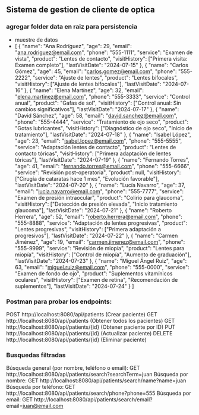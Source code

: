 ## Sistema de gestion de cliente de optica

### agregar folder data en raiz para persistencia
- muestre de datos
- [
  {
  "name": "Ana Rodríguez",
  "age": 29,
  "email": "ana.rodriguez@email.com",
  "phone": "555-1111",
  "service": "Examen de vista",
  "product": "Lentes de contacto",
  "visitHistory": ["Primera visita: Examen completo"],
  "lastVisitDate": "2024-07-15"
  },
  {
  "name": "Carlos Gómez",
  "age": 45,
  "email": "carlos.gomez@email.com",
  "phone": "555-2222",
  "service": "Ajuste de lentes",
  "product": "Lentes bifocales",
  "visitHistory": ["Ajuste de lentes bifocales"],
  "lastVisitDate": "2024-07-16"
  },
  {
  "name": "Elena Martínez",
  "age": 32,
  "email": "elena.martinez@email.com",
  "phone": "555-3333",
  "service": "Control anual",
  "product": "Gafas de sol",
  "visitHistory": ["Control anual: Sin cambios significativos"],
  "lastVisitDate": "2024-07-17"
  },
  {
  "name": "David Sánchez",
  "age": 58,
  "email": "david.sanchez@email.com",
  "phone": "555-4444",
  "service": "Tratamiento de ojo seco",
  "product": "Gotas lubricantes",
  "visitHistory": ["Diagnóstico de ojo seco", "Inicio de tratamiento"],
  "lastVisitDate": "2024-07-18"
  },
  {
  "name": "Isabel López",
  "age": 23,
  "email": "isabel.lopez@email.com",
  "phone": "555-5555",
  "service": "Adaptación lentes de contacto",
  "product": "Lentes de contacto tóricas",
  "visitHistory": ["Primera adaptación de lentes tóricas"],
  "lastVisitDate": "2024-07-19"
  },
  {
  "name": "Fernando Torres",
  "age": 41,
  "email": "fernando.torres@email.com",
  "phone": "555-6666",
  "service": "Revisión post-operatoria",
  "product": null,
  "visitHistory": ["Cirugía de cataratas hace 1 mes", "Evolución favorable"],
  "lastVisitDate": "2024-07-20"
  },
  {
  "name": "Lucía Navarro",
  "age": 37,
  "email": "lucia.navarro@email.com",
  "phone": "555-7777",
  "service": "Examen de presión intraocular",
  "product": "Colirio para glaucoma",
  "visitHistory": ["Detección de presión elevada", "Inicio tratamiento glaucoma"],
  "lastVisitDate": "2024-07-21"
  },
  {
  "name": "Roberto Herrera",
  "age": 52,
  "email": "roberto.herrera@email.com",
  "phone": "555-8888",
  "service": "Adaptación de lentes progresivas",
  "product": "Lentes progresivas",
  "visitHistory": ["Primera adaptación a progresivos"],
  "lastVisitDate": "2024-07-22"
  },
  {
  "name": "Carmen Jiménez",
  "age": 19,
  "email": "carmen.jimenez@email.com",
  "phone": "555-9999",
  "service": "Revisión de miopía",
  "product": "Lentes para miopía",
  "visitHistory": ["Control de miopía", "Aumento de graduación"],
  "lastVisitDate": "2024-07-23"
  },
  {
  "name": "Miguel Ángel Ruiz",
  "age": 63,
  "email": "miguel.ruiz@email.com",
  "phone": "555-0000",
  "service": "Examen de fondo de ojo",
  "product": "Suplementos vitamínicos oculares",
  "visitHistory": ["Examen de retina", "Recomendación de suplementos"],
  "lastVisitDate": "2024-07-24"
  }
  ]

### Postman para probar los endpoints:

POST http://localhost:8080/api/patients (Crear paciente)
GET http://localhost:8080/api/patients (Obtener todos los pacientes)
GET http://localhost:8080/api/patients/{id} (Obtener paciente por ID)
PUT http://localhost:8080/api/patients/{id} (Actualizar paciente)
DELETE http://localhost:8080/api/patients/{id} (Eliminar paciente)


### Busquedas filtradas
Búsqueda general (por nombre, teléfono o email):
GET http://localhost:8080/api/patients/search?searchTerm=juan
Búsqueda por nombre:
GET http://localhost:8080/api/patients/search/name?name=juan
Búsqueda por teléfono:
GET http://localhost:8080/api/patients/search/phone?phone=555
Búsqueda por email:
GET http://localhost:8080/api/patients/search/email?email=juan@email.com